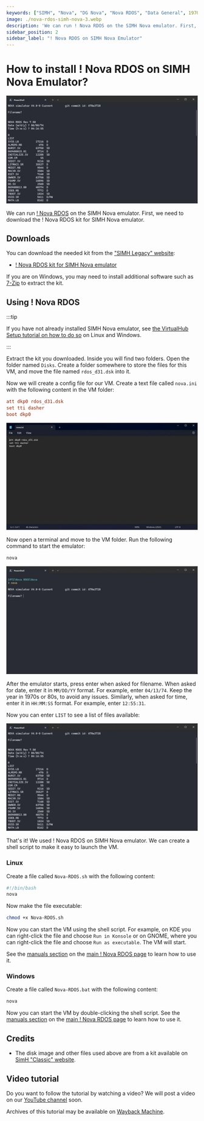 ```yaml
---
keywords: ["SIMH", "Nova", "DG Nova", "Nova RDOS", "Data General", 1970s, 1972]
image: ./nova-rdos-simh-nova-3.webp
description: 'We can run ! Nova RDOS on the SIMH Nova emulator. First, we need to download the ! Nova RDOS kit for SIMH Nova emulator. You can download the needed kit from the "SIMH Legacy" website:'
sidebar_position: 2
sidebar_label: "! Nova RDOS on SIMH Nova Emulator"
---
```


# How to install ! Nova RDOS on SIMH Nova Emulator?

![SIMH Nova emulator with ! Nova RDOS](./nova-rdos-simh-nova-3.webp)

We can run [! Nova RDOS](/1970s/1972/nova-rdos) on the SIMH Nova emulator. First, we need to download the ! Nova RDOS kit for SIMH Nova emulator.

## Downloads

You can download the needed kit from the ["SIMH Legacy" website](http://simh.trailing-edge.com/):

- [! Nova RDOS kit for SIMH Nova emulator](http://simh.trailing-edge.com/kits/rdosswre.tar.Z)

If you are on Windows, you may need to install additional software such as [7-Zip](https://www.7-zip.org/) to extract the kit.

## Using ! Nova RDOS

:::tip

If you have not already installed SIMH Nova emulator, see [the VirtualHub Setup tutorial on how to do so](https://setup.virtualhub.eu.org/simh-nova/) on Linux and Windows.

:::

Extract the kit you downloaded. Inside you will find two folders. Open the folder named `Disks`. Create a folder somewhere to store the files for this VM, and move the file named `rdos_d31.dsk` into it.

Now we will create a config file for our VM. Create a text file called `nova.ini` with the following content in the VM folder:

```ini
att dkp0 rdos_d31.dsk
set tti dasher
boot dkp0
```

![nova.ini](./nova-rdos-simh-nova-1.webp)

Now open a terminal and move to the VM folder. Run the following command to start the emulator:

```bash
nova
```

![nova](./nova-rdos-simh-nova-2.webp)

After the emulator starts, press enter when asked for filename. When asked for date, enter it in `MM/DD/YY` format. For example, enter `04/13/74`. Keep the year in 1970s or 80s, to avoid any issues. Similarly, when asked for time, enter it in `HH:MM:SS` format. For example, enter `12:55:31`.

Now you can enter `LIST` to see a list of files available:

![List of files in ! Nova RDOS](./nova-rdos-simh-nova-3.webp)

That's it! We used ! Nova RDOS on SIMH Nova emulator. We can create a shell script to make it easy to launch the VM.

### Linux

Create a file called `Nova-RDOS.sh` with the following content:

```bash
#!/bin/bash
nova
```

Now make the file executable:

```bash
chmod +x Nova-RDOS.sh
```

Now you can start the VM using the shell script. For example, on KDE you can right-click the file and choose `Run in Konsole` or on GNOME, where you can right-click the file and choose `Run as executable`. The VM will start.

See the [manuals section](/1970s/1972/nova-rdos/#manuals) on the [main ! Nova RDOS page](/1970s/1972/nova-rdos/) to learn how to use it.

### Windows

Create a file called `Nova-RDOS.bat` with the following content:

```bash
nova
```

Now you can start the VM by double-clicking the shell script. See the [manuals section](/1970s/1972/nova-rdos/#manuals) on the [main ! Nova RDOS page](/1970s/1972/nova-rdos/) to learn how to use it.

## Credits

- The disk image and other files used above are from a kit available on [SimH "Classic" website](http://simh.trailing-edge.com/).

## Video tutorial

Do you want to follow the tutorial by watching a video? We will post a video on our [YouTube channel](https://www.youtube.com/@virtua1hub) soon.

Archives of this tutorial may be available on [Wayback Machine](https://web.archive.org/web/*/https://virtualhub.eu.org/1970s/1972/nova-rdos/wh/).
